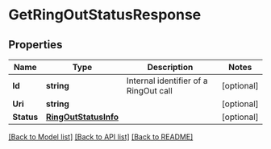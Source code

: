 # GetRingOutStatusResponse

## Properties
Name | Type | Description | Notes
------------ | ------------- | ------------- | -------------
**Id** | **string** | Internal identifier of a RingOut call | [optional] 
**Uri** | **string** |  | [optional] 
**Status** | [**RingOutStatusInfo**](RingOutStatusInfo.md) |  | [optional] 

[[Back to Model list]](../README.md#documentation-for-models) [[Back to API list]](../README.md#documentation-for-api-endpoints) [[Back to README]](../README.md)


